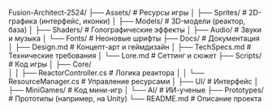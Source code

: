 Fusion-Architect-2524/
├── Assets/               # Ресурсы игры
│   ├── Sprites/          # 2D-графика (интерфейс, иконки)
│   ├── Models/           # 3D-модели (реактор, база)
│   ├── Shaders/          # Голографические эффекты
│   ├── Audio/            # Звуки и музыка
│   └── Fonts/            # Неоновые шрифты
├── Docs/                 # Документация
│   ├── Design.md         # Концепт-арт и геймдизайн
│   ├── TechSpecs.md      # Технические требования
│   └── Lore.md           # Сеттинг и сюжет
├── Scripts/              # Код игры
│   ├── Core/             
│   │   ├── ReactorController.cs  # Логика реактора
│   │   └── ResourceManager.cs    # Управление ресурсами
│   ├── UI/               # Интерфейс
│   ├── MiniGames/        # Код мини-игр
│   └── AI/               # ИИ-ученые
├── Prototypes/           # Прототипы (например, на Unity)
└── README.md             # Описание проекта